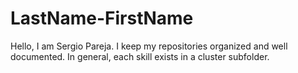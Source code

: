 # LastName-FirstName

Hello, I am Sergio Pareja. I keep my repositories organized and well documented. In general, each skill exists in a cluster subfolder.
